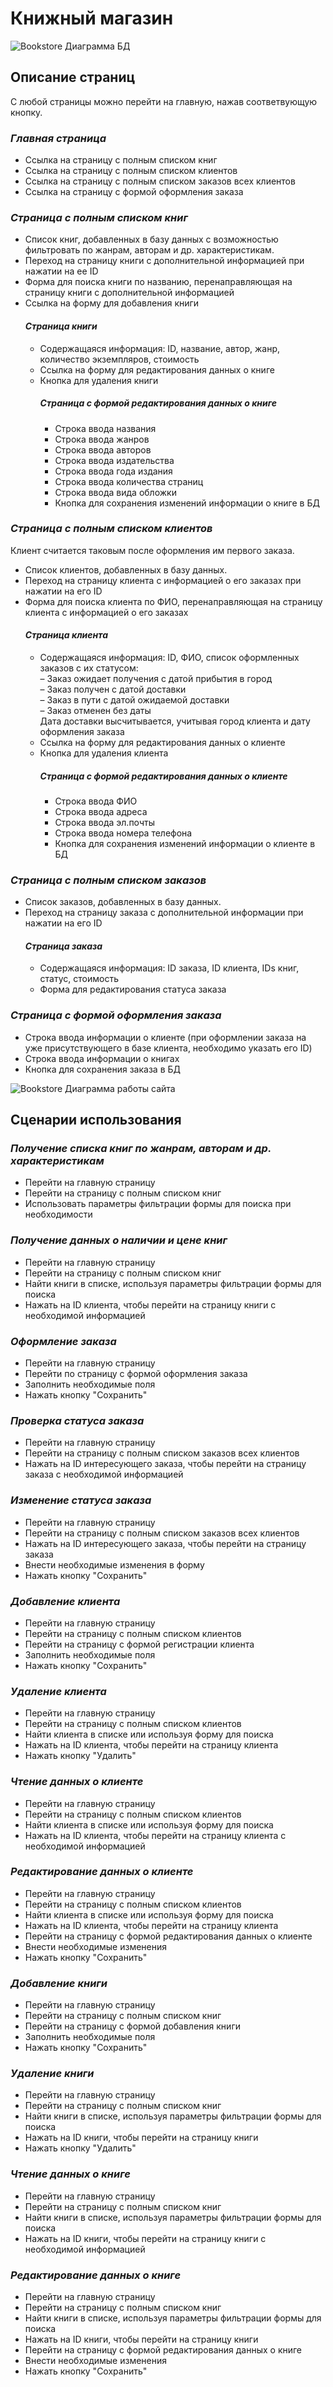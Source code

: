 # Книжный магазин

![Bookstore  Диаграмма БД](https://user-images.githubusercontent.com/59884652/228244128-3fd53a9a-ccca-440a-9a53-2c18231c223d.png)



## Описание страниц
С любой страницы можно перейти на главную, нажав соответвующую кнопку.

### ***Главная страница***
* Ссылка на страницу с полным списком книг
* Ссылка на страницу с полным списком клиентов
* Ссылка на страницу с полным списком заказов всех клиентов
* Ссылка на страницу с формой оформления заказа

### ***Cтраница с полным списком книг***
* Список книг, добавленных в базу данных с возможностью фильтровать по жанрам, авторам и др. характеристикам.
* Переход на страницу книги с дополнительной информацией при нажатии на ее ID
* Форма для поиска книги по названию, перенаправляющая на страницу книги с дополнительной информацией
* Ссылка на форму для добавления книги
    #### _Страница книги_
    * Содержащаяся информация: ID, название, автор, жанр, количество экземпляров, стоимость
    * Ссылка на форму для редактирования данных о книге
    * Кнопка для удаления книги
        ##### _Страница с формой редактирования данных о книге_
        - Строка ввода названия
        - Строка ввода жанров
        - Строка ввода авторов
        - Строка ввода издательства
        - Строка ввода года издания
        - Строка ввода количества страниц
        - Строка ввода вида обложки
        - Кнопка для сохранения изменений информации о книге в БД

### ***Cтраница с полным списком клиентов***
Клиент считается таковым после оформления им первого заказа.
* Список клиентов, добавленных в базу данных.
* Переход на страницу клиента с информацией о его заказах при нажатии на его ID
* Форма для поиска клиента по ФИО, перенаправляющая на страницу клиента с информацией о его заказах
    #### _Страница клиента_
    * Содержащаяся информация: ID, ФИО, список оформленных заказов с их статусом:  
         – Заказ ожидает получения с датой прибытия в город  
         – Заказ получен с датой доставки  
         – Заказ в пути с датой ожидаемой доставки  
         – Заказ отменен без даты  
      Дата доставки высчитывается, учитывая город клиента и дату оформления заказа
    * Ссылка на форму для редактирования данных о клиенте
    * Кнопка для удаления клиента
        ##### _Страница с формой редактирования данных о клиенте_
        * Строка ввода ФИО
        * Строка ввода адреса
        * Строка ввода эл.почты
        * Строка ввода номера телефона
        * Кнопка для сохранения изменений информации о клиенте в БД
        
### ***Страница с полным списком заказов***
* Список заказов, добавленных в базу данных.
* Переход на страницу заказа с дополнительной информации при нажатии на его ID
    #### _Страница заказа_
    * Содержащаяся информация: ID заказа, ID клиента, IDs книг, статус, стоимость
    * Форма для редактирования статуса заказа

### ***Страница с формой оформления заказа***
* Строка ввода информации о клиенте (при оформлении заказа на уже присутствующего в базе клиента, необходимо указать его ID)
* Строка ввода информации о книгах
* Кнопка для сохранения заказа в БД

![Bookstore  Диаграмма работы сайта](https://user-images.githubusercontent.com/59884652/228244677-08e2ce8e-445b-48a1-8bf1-1bca4a56191e.png)




## Сценарии использования

### ***Получение списка книг по жанрам, авторам и др. характеристикам***
* Перейти на главную страницу
* Перейти на страницу с полным списком книг
* Использовать параметры фильтрации формы для поиска при необходимости
 
### ***Получение данных о наличии и цене книг*** 
* Перейти на главную страницу
* Перейти на страницу с полным списком книг
* Найти книги в списке, используя параметры фильтрации формы для поиска
* Нажать на ID клиента, чтобы перейти на страницу книги с необходимой информацией

### ***Оформление заказа***
* Перейти на главную страницу
* Перейти по страницу с формой оформления заказа
* Заполнить необходимые поля
* Нажать кнопку "Сохранить"

### ***Проверка статуса заказа***
* Перейти на главную страницу
* Перейти на страницу с полным списком заказов всех клиентов
* Нажать на ID интересующего заказа, чтобы перейти на страницу заказа с необходимой информацией

### ***Изменение статуса заказа***
* Перейти на главную страницу
* Перейти на страницу с полным списком заказов всех клиентов
* Нажать на ID интересующего заказа, чтобы перейти на страницу заказа
* Внести необходимые изменения в форму
* Нажать кнопку "Сохранить"

### ***Добавление клиента***
* Перейти на главную страницу
* Перейти на страницу с полным списком клиентов
* Перейти на страницу с формой регистрации клиента
* Заполнить необходимые поля
* Нажать кнопку "Сохранить"

### ***Удаление клиента***
* Перейти на главную страницу
* Перейти на страницу с полным списком клиентов
* Найти клиента в списке или используя форму для поиска
* Нажать на ID клиента, чтобы перейти на страницу клиента
* Нажать кнопку "Удалить"

### ***Чтение данных о клиенте***
* Перейти на главную страницу
* Перейти на страницу с полным списком клиентов
* Найти клиента в списке или используя форму для поиска
* Нажать на ID клиента, чтобы перейти на страницу клиента с необходимой информацией

### ***Редактирование данных о клиенте***
* Перейти на главную страницу
* Перейти на страницу с полным списком клиентов
* Найти клиента в списке или используя форму для поиска
* Нажать на ID клиента, чтобы перейти на страницу клиента
* Перейти на страницу с формой редактирования данных о клиенте
* Внести необходимые изменения
* Нажать кнопку "Сохранить"

### ***Добавление книги***
* Перейти на главную страницу
* Перейти на страницу с полным списком книг
* Перейти на страницу с формой добавления книги
* Заполнить необходимые поля
* Нажать кнопку "Сохранить"

### ***Удаление книги***
* Перейти на главную страницу
* Перейти на страницу с полным списком книг
* Найти книги в списке, используя параметры фильтрации формы для поиска
* Нажать на ID книги, чтобы перейти на страницу книги
* Нажать кнопку "Удалить"

### ***Чтение данных о книге***
* Перейти на главную страницу
* Перейти на страницу с полным списком книг
* Найти книги в списке, используя параметры фильтрации формы для поиска
* Нажать на ID книги, чтобы перейти на страницу книги с необходимой информацией

### ***Редактирование данных о книге***
* Перейти на главную страницу
* Перейти на страницу с полным списком книг
* Найти книги в списке, используя параметры фильтрации формы для поиска
* Нажать на ID книги, чтобы перейти на страницу книги
* Перейти на страницу с формой редактирования данных о книге
* Внести необходимые изменения
* Нажать кнопку "Сохранить"
